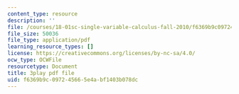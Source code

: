 ```yaml
---
content_type: resource
description: ''
file: /courses/18-01sc-single-variable-calculus-fall-2010/f6369b9c097245665e4abf1403b078dc_9v25gg2qJYE.pdf
file_size: 50036
file_type: application/pdf
learning_resource_types: []
license: https://creativecommons.org/licenses/by-nc-sa/4.0/
ocw_type: OCWFile
resourcetype: Document
title: 3play pdf file
uid: f6369b9c-0972-4566-5e4a-bf1403b078dc
---
```

